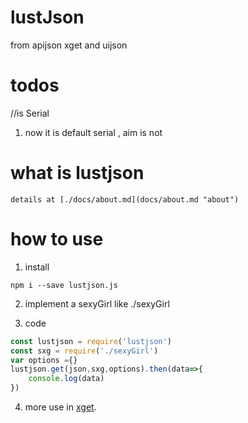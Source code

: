 # lustJson
from apijson  xget and uijson

# todos

//is Serial 
1. now it is default  serial , aim is not
#  what is lustjson
    details at [./docs/about.md](docs/about.md "about")
    
# how to use
1. install
```shell
npm i --save lustjson.js
```
2. implement a sexyGirl
like ./sexyGirl

3. code
```js
const lustjson = require('lustjson')
const sxg = require('./sexyGirl')
var options ={}
lustjson.get(json,sxg,options).then(data=>{
    console.log(data)
})

```
4. more use in [xget](https://github.com/aceunlonely/xget.git "xget"). 